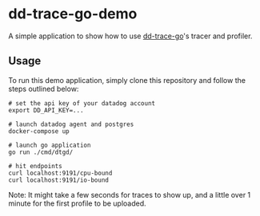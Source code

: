 # dd-trace-go-demo

A simple application to show how to use [dd-trace-go](https://github.com/DataDog/dd-trace-go)'s tracer and profiler.

## Usage

To run this demo application, simply clone this repository and follow the steps outlined below:

```
# set the api key of your datadog account
export DD_API_KEY=...

# launch datadog agent and postgres
docker-compose up

# launch go application
go run ./cmd/dtgd/

# hit endpoints
curl localhost:9191/cpu-bound
curl localhost:9191/io-bound
```

Note: It might take a few seconds for traces to show up, and a little over 1 minute for the first profile to be uploaded.
